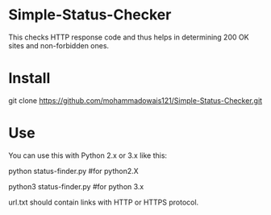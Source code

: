 # Simple-Status-Checker
This checks HTTP response code and thus helps in determining 200 OK sites and non-forbidden ones.

# Install

git clone https://github.com/mohammadowais121/Simple-Status-Checker.git


# Use

You can use this with Python 2.x or 3.x like this:

python status-finder.py #for python2.X

python3 status-finder.py #for python 3.x

url.txt should contain links with HTTP or HTTPS protocol.


